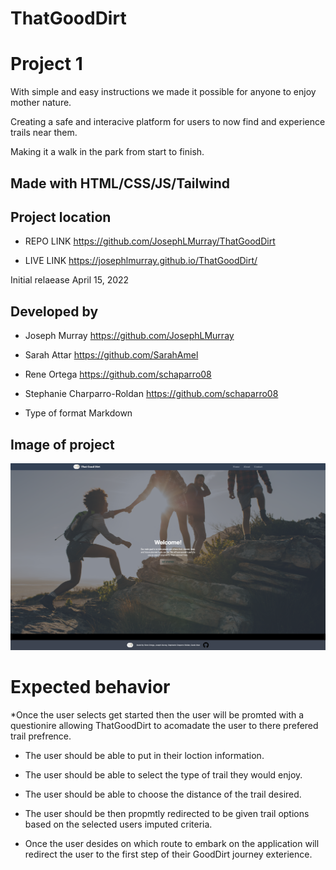 # ThatGoodDirt
# Project 1


With simple and easy instructions we made it possible for anyone to enjoy mother nature.

Creating a safe and interacive platform for users to now find and experience trails near them.


Making it a walk in the park from start to finish.  

<!-- /*internet media type */ -->
## Made with HTML/CSS/JS/Tailwind


## Project location
  * REPO LINK 
  https://github.com/JosephLMurray/ThatGoodDirt

* LIVE LINK
https://josephlmurray.github.io/ThatGoodDirt/



Initial relaease April 15, 2022


## Developed by 

* Joseph Murray
https://github.com/JosephLMurray





* Sarah Attar
https://github.com/SarahAmel



* Rene Ortega
https://github.com/schaparro08




 * Stephanie Charparro-Roldan 
 https://github.com/schaparro08



* Type of format Markdown 


## Image of project 
![screenshot](./assets/imgs/screencapture-file-Users-stephaniechaparro-roldan-Documents-UCF-ThatGoodDirt-ThatGoodDirt-index-html-2022-04-15-09_47_29.png)














# Expected behavior 


*Once the user selects get started then the user will be promted with a questionire allowing ThatGoodDirt to acomadate the user to there prefered trail prefrence. 



* The user should be able to put in their loction information. 

* The user should be able to select the type of trail they would enjoy.


* The user should be able to choose the distance of the trail desired.


* The user should be then propmtly redirected to be given trail options based on the selected users imputed criteria.  



* Once the user desides on which route to embark on the application will redirect the user to the first step of their GoodDirt journey exterience. 


